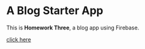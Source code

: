 # A Blog Starter App

This is **Homework Three**, a blog app using Firebase.

[click here](https://devanjoaquin-blog-app.web.app)